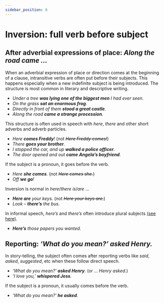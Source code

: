 ```yaml
---
sidebar_position: 6
---
```


# Inversion: full verb before subject

## After adverbial expressions of place: *Along the road came …*

When an adverbial expression of place or direction comes at the beginning of a clause, intransitive verbs are often put before their subjects. This happens especially when a new indefinite subject is being introduced. The structure is most common in literary and descriptive writing.

- *Under a tree **was lying one of the biggest men** I had ever seen.*
- *On the grass **sat an enormous frog**.*
- *Directly in front of them **stood a great castle**.*
- *Along the road **came a strange procession**.*

This structure is often used in speech with *here*, *there* and other short adverbs and adverb particles.

- *Here **comes Freddy**!* (not *~~Here Freddy comes!~~*)
- *There **goes your brother**.*
- *I stopped the car, and up **walked a police officer**.*
- *The door opened and out **came Angela’s boyfriend**.*

If the subject is a pronoun, it goes before the verb.

- *Here **she comes**.* (not *~~Here comes she.~~*)
- *Off **we go**!*

Inversion is normal in *here*/*there is*/*are* …

- ***Here are** your keys.* (not *~~Here your keys are.~~*)
- *Look – **there’s** the bus.*

In informal speech, *here’s* and *there’s* often introduce plural subjects [(see here)](./../nouns-and-noun-phrases-agreement/mixed-singular-and-plural-other-structures#heres-theres-and-wheres).

- ***Here’s** those papers you wanted.*

## Reporting: *‘What do you mean?’ asked Henry.*

In story-telling, the subject often comes after reporting verbs like *said*, *asked*, *suggested*, etc when these follow direct speech.

- *‘What do you mean?’ **asked Henry**.* (or *… Henry asked.*)
- *‘I love you,’ **whispered Jess**.*

If the subject is a pronoun, it usually comes before the verb.

- *‘What do you mean?’ **he asked**.*
